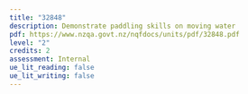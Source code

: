 ```yaml
---
title: "32848"
description: Demonstrate paddling skills on moving water
pdf: https://www.nzqa.govt.nz/nqfdocs/units/pdf/32848.pdf
level: "2"
credits: 2
assessment: Internal
ue_lit_reading: false
ue_lit_writing: false
---
```

